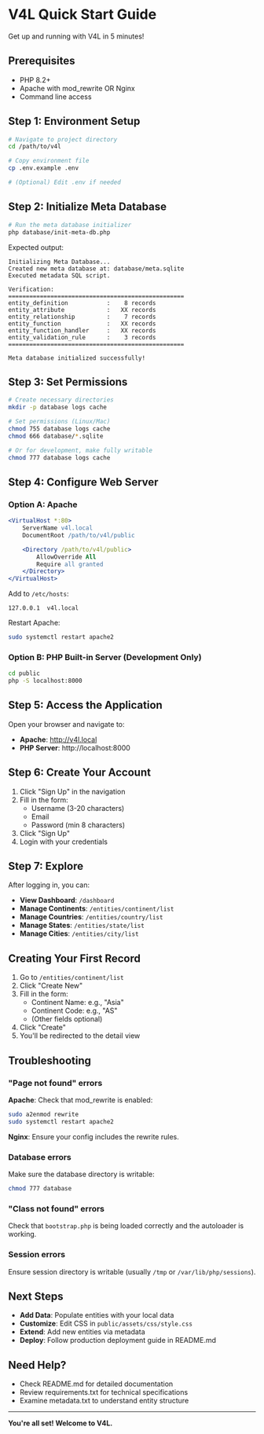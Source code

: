 # V4L Quick Start Guide

Get up and running with V4L in 5 minutes!

## Prerequisites

- PHP 8.2+
- Apache with mod_rewrite OR Nginx
- Command line access

## Step 1: Environment Setup

```bash
# Navigate to project directory
cd /path/to/v4l

# Copy environment file
cp .env.example .env

# (Optional) Edit .env if needed
```

## Step 2: Initialize Meta Database

```bash
# Run the meta database initializer
php database/init-meta-db.php
```

Expected output:
```
Initializing Meta Database...
Created new meta database at: database/meta.sqlite
Executed metadata SQL script.

Verification:
==================================================
entity_definition           :    8 records
entity_attribute            :   XX records
entity_relationship         :    7 records
entity_function             :   XX records
entity_function_handler     :   XX records
entity_validation_rule      :    3 records
==================================================

Meta database initialized successfully!
```

## Step 3: Set Permissions

```bash
# Create necessary directories
mkdir -p database logs cache

# Set permissions (Linux/Mac)
chmod 755 database logs cache
chmod 666 database/*.sqlite

# Or for development, make fully writable
chmod 777 database logs cache
```

## Step 4: Configure Web Server

### Option A: Apache

```apache
<VirtualHost *:80>
    ServerName v4l.local
    DocumentRoot /path/to/v4l/public

    <Directory /path/to/v4l/public>
        AllowOverride All
        Require all granted
    </Directory>
</VirtualHost>
```

Add to `/etc/hosts`:
```
127.0.0.1  v4l.local
```

Restart Apache:
```bash
sudo systemctl restart apache2
```

### Option B: PHP Built-in Server (Development Only)

```bash
cd public
php -S localhost:8000
```

## Step 5: Access the Application

Open your browser and navigate to:

- **Apache**: http://v4l.local
- **PHP Server**: http://localhost:8000

## Step 6: Create Your Account

1. Click "Sign Up" in the navigation
2. Fill in the form:
   - Username (3-20 characters)
   - Email
   - Password (min 8 characters)
3. Click "Sign Up"
4. Login with your credentials

## Step 7: Explore

After logging in, you can:

- **View Dashboard**: `/dashboard`
- **Manage Continents**: `/entities/continent/list`
- **Manage Countries**: `/entities/country/list`
- **Manage States**: `/entities/state/list`
- **Manage Cities**: `/entities/city/list`

## Creating Your First Record

1. Go to `/entities/continent/list`
2. Click "Create New"
3. Fill in the form:
   - Continent Name: e.g., "Asia"
   - Continent Code: e.g., "AS"
   - (Other fields optional)
4. Click "Create"
5. You'll be redirected to the detail view

## Troubleshooting

### "Page not found" errors

**Apache**: Check that mod_rewrite is enabled:
```bash
sudo a2enmod rewrite
sudo systemctl restart apache2
```

**Nginx**: Ensure your config includes the rewrite rules.

### Database errors

Make sure the database directory is writable:
```bash
chmod 777 database
```

### "Class not found" errors

Check that `bootstrap.php` is being loaded correctly and the autoloader is working.

### Session errors

Ensure session directory is writable (usually `/tmp` or `/var/lib/php/sessions`).

## Next Steps

- **Add Data**: Populate entities with your local data
- **Customize**: Edit CSS in `public/assets/css/style.css`
- **Extend**: Add new entities via metadata
- **Deploy**: Follow production deployment guide in README.md

## Need Help?

- Check README.md for detailed documentation
- Review requirements.txt for technical specifications
- Examine metadata.txt to understand entity structure

---

**You're all set! Welcome to V4L.**
